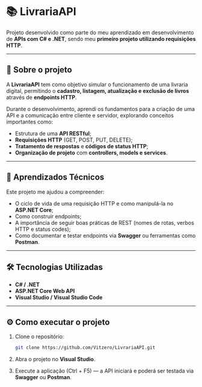 # 📚 LivrariaAPI

Projeto desenvolvido como parte do meu aprendizado em desenvolvimento de **APIs com C# e .NET**, sendo meu **primeiro projeto utilizando requisições HTTP**.

---

## 🚀 Sobre o projeto

A **LivrariaAPI** tem como objetivo simular o funcionamento de uma livraria digital, permitindo o **cadastro, listagem, atualização e exclusão de livros** através de **endpoints HTTP**.

Durante o desenvolvimento, aprendi os fundamentos para a criação de uma API e a comunicação entre cliente e servidor, explorando conceitos importantes como:

* Estrutura de uma **API RESTful**;
* **Requisições HTTP** (GET, POST, PUT, DELETE);
* **Tratamento de respostas** e **códigos de status HTTP**;
* **Organização de projeto** com **controllers, models e services**.

---

## 🧠 Aprendizados Técnicos

Este projeto me ajudou a compreender:

* O ciclo de vida de uma requisição HTTP e como manipulá-la no **ASP.NET Core**;
* Como construir endpoints;
* A importância de seguir boas práticas de REST (nomes de rotas, verbos HTTP e status codes);
* Como documentar e testar endpoints via **Swagger** ou ferramentas como **Postman**.

---

## 🛠️ Tecnologias Utilizadas

* **C# / .NET**
* **ASP.NET Core Web API**
* **Visual Studio / Visual Studio Code**

---

## ⚙️ Como executar o projeto

1. Clone o repositório:

   ```bash
   git clone https://github.com/Vitzero/LivrariaAPI.git
   ```

2. Abra o projeto no **Visual Studio**.

3. Execute a aplicação (Ctrl + F5) — a API iniciará e poderá ser testada via **Swagger** ou **Postman**.
